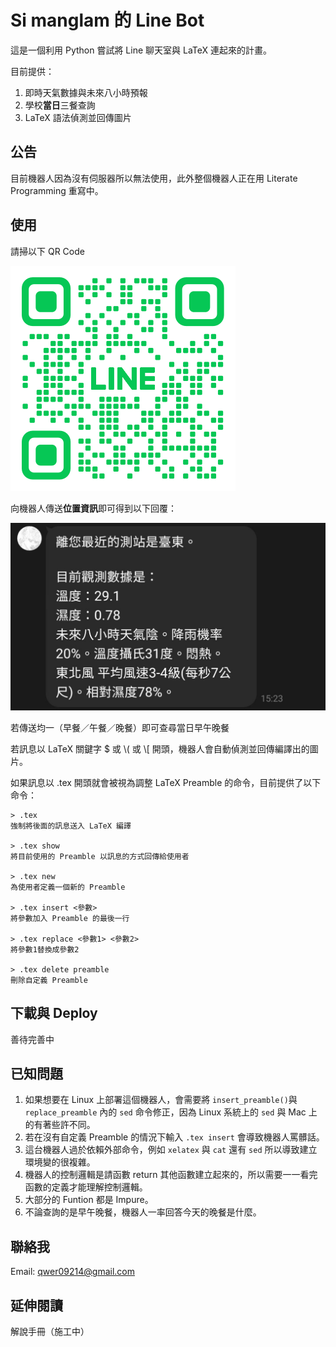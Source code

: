 # Si manglam 的 Line Bot

這是一個利用 Python 嘗試將 Line 聊天室與 LaTeX 連起來的計畫。

目前提供：

1. 即時天氣數據與未來八小時預報
2. 學校**當日**三餐查詢
3. LaTeX 語法偵測並回傳圖片

## 公告

目前機器人因為沒有伺服器所以無法使用，此外整個機器人正在用 Literate Programming 重寫中。

## 使用

請掃以下 QR Code

<img src="linebot_qrcode.png">

向機器人傳送**位置資訊**即可得到以下回覆：

<img src="example_weather.jpg">

若傳送均一（早餐／午餐／晚餐）即可查尋當日早午晚餐

若訊息以 LaTeX 關鍵字 $ 或 \\( 或 \\[ 開頭，機器人會自動偵測並回傳編譯出的圖片。

如果訊息以 .tex 開頭就會被視為調整 LaTeX Preamble 的命令，目前提供了以下命令：

```
> .tex 
強制將後面的訊息送入 LaTeX 編譯

> .tex show 
將目前使用的 Preamble 以訊息的方式回傳給使用者

> .tex new
為使用者定義一個新的 Preamble

> .tex insert <參數>
將參數加入 Preamble 的最後一行

> .tex replace <參數1> <參數2>
將參數1替換成參數2

> .tex delete preamble
刪除自定義 Preamble
```

## 下載與 Deploy

善待完善中

## 已知問題

1. 如果想要在 Linux 上部署這個機器人，會需要將 `insert_preamble()`與 `replace_preamble` 內的 `sed` 命令修正，因為 Linux 系統上的 `sed` 與 Mac 上的有著些許不同。
2. 若在沒有自定義 Preamble 的情況下輸入 `.tex insert` 會導致機器人罵髒話。
3. 這台機器人過於依賴外部命令，例如 `xelatex` 與 `cat` 還有 `sed` 所以導致建立環境變的很複雜。
4. 機器人的控制邏輯是請函數 return 其他函數建立起來的，所以需要一一看完函數的定義才能理解控制邏輯。
5. 大部分的 Funtion 都是 Impure。
6. 不論查詢的是早午晚餐，機器人一率回答今天的晚餐是什麼。

## 聯絡我

Email: qwer09214@gmail.com

## 延伸閱讀

解說手冊（施工中）